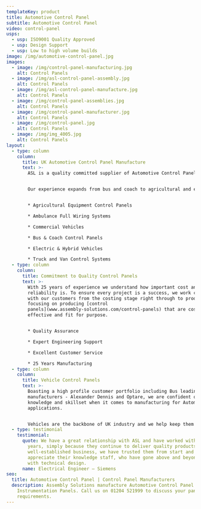 ```yaml
---
templateKey: product
title: Automotive Control Panel
subtitle: Automotive Control Panel
video: control-panel
usps:
  - usp: ISO9001 Quality Approved
  - usp: Design Support
  - usp: Low to high volume builds
image: /img/automotive-control-panel.jpg
images:
  - image: /img/control-panel-manufacturing.jpg
    alt: Control Panels
  - image: /img/asl-control-panel-assembly.jpg
    alt: Control Panels
  - image: /img/asl-control-panel-manufacture.jpg
    alt: Control Panels
  - image: /img/control-panel-assemblies.jpg
    alt: Control Panels
  - image: /img/control-panel-manufacturer.jpg
    alt: Control Panels
  - image: /img/control-panel.jpg
    alt: Control Panels
  - image: /img/img_4005.jpg
    alt: Control Panels
layout:
  - type: column
    column:
      title: UK Automotive Control Panel Manufacture
      text: >-
        ASL is a quality committed supplier of Automotive Control Panels.


        Our experience expands from bus and coach to agricultural and electric & hybrid vehicles.


        * Agricultural Equipment Control Panels

        * Ambulance Full Wiring Systems

        * Commercial Vehicles

        * Bus & Coach Control Panels

        * Electric & Hybrid Vehicles 

        * Truck and Van Control Systems
  - type: column
    column:
      title: Commitment to Quality Control Panels
      text: >-
        With 25 years of experience we understand how important cost and
        reliability is. To ensure every project is a success, we work closely
        with our customers from the costing stage right through to production,
        focusing on producing [control
        panels](www.assembly-solutions.com/control-panels) that are cost
        effective and fit for purpose.


        * Quality Assurance

        * Expert Engineering Support

        * Excellent Customer Service

        * 25 Years Manufacturing
  - type: column
    column:
      title: Vehicle Control Panels
      text: >-
        Boasting a high profile customer portfolio including Bus leading
        manufacturers - Alexander Dennis and Optare, we are confident on our
        knowledge and skillset when it comes to manufacturing for Automotive
        applications.


        Vehicles are the backbone of UK industry and we help keep them moving. Our fast paced production lines are set up to please the customer with [control panels](www.assembly-solutions.com/control-panels) at low cost and quick turnaround.
  - type: testimonial
    testimonial:
      quote: We have a great relationship with ASL and have worked with them for many
        years, simply because they continue to deliver quality products. Being a
        well-established business, we have trusted them from start and
        appreciate their knowledge staff, who have gone above and beyond to help
        with technical design.
      name: Electrical Engineer – Siemens
seo:
  title: Automotive Control Panel | Control Panel Manufacturers
  description: Assembly Solutions manufacture Automotive Control Panel and
    Instrumentation Panels. Call us on 01204 521999 to discuss your panel build
    requirements.
---
```

